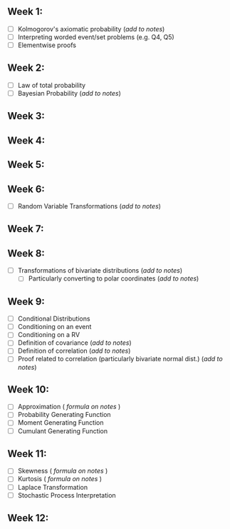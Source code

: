 
## Week 1:
- [ ] Kolmogorov's axiomatic probability (*add to notes*)
- [ ] Interpreting worded event/set problems (e.g. Q4, Q5)
- [ ] Elementwise proofs

## Week 2:
- [ ] Law of total probability 
- [ ] Bayesian Probability (*add to notes*)

## Week 3:
## Week 4:
## Week 5:
## Week 6:
- [ ] Random Variable Transformations (*add to notes*)
## Week 7:
## Week 8:
- [ ] Transformations of bivariate distributions  (*add to notes*)
	- [ ] Particularly converting to polar coordinates (*add to notes*)
## Week 9:
- [ ] Conditional Distributions
- [ ] Conditioning on an event
- [ ] Conditioning on a RV
- [ ] Definition of covariance (*add to notes*)
- [ ] Definition of correlation (*add to notes*)
- [ ] Proof related to correlation (particularly bivariate normal dist.) (*add to notes*)

## Week 10:
- [ ] Approximation ( *formula on notes* )
- [ ] Probability Generating Function
- [ ] Moment Generating Function
- [ ] Cumulant Generating Function

## Week 11:
- [ ] Skewness ( *formula on notes* )
- [ ] Kurtosis ( *formula on notes* )
- [ ] Laplace Transformation
- [ ] Stochastic Process Interpretation

## Week 12:


